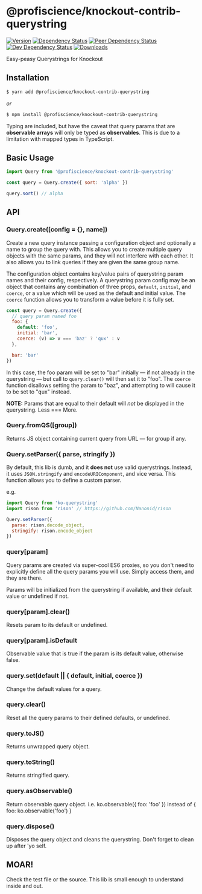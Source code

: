 # @profiscience/knockout-contrib-querystring

[![Version][npm-version-shield]][npm]
[![Dependency Status][david-dm-shield]][david-dm]
[![Peer Dependency Status][david-dm-peer-shield]][david-dm-peer]
[![Dev Dependency Status][david-dm-dev-shield]][david-dm-dev]
[![Downloads][npm-stats-shield]][npm-stats]

Easy-peasy Querystrings for Knockout

## Installation
```bash
$ yarn add @profiscience/knockout-contrib-querystring
```
_or_
```bash
$ npm install @profiscience/knockout-contrib-querystring
```

Typing are included, but have the caveat that query params that are **observable arrays**
will only be typed as **observables**. This is due to a limitation with mapped types in TypeScript.

## Basic Usage
```javascript
import Query from '@profiscience/knockout-contrib-querystring'

const query = Query.create({ sort: 'alpha' })

query.sort() // alpha
```

## API

### Query.create([config = {}, name])
Create a new query instance passing a configuration object and optionally a name to group
the query with. This allows you to create multiple query objects with the same params,
and they will not interfere with each other. It also allows you to link queries if they
are given the same group name.

The configuration object contains key/value pairs of querystring param names and
their config, respectively. A querystring param config may be an object that
contains any combination of three props, `default`, `initial`, and `coerce`, or
a value which will be used as the default and initial value. The `coerce` function
allows you to transform a value before it is fully set.

```javascript
const query = Query.create({
  // query param named foo
  foo: {
    default: 'foo',
    initial: 'bar',
    coerce: (v) => v === 'baz' ? 'qux' : v
  },

  bar: 'bar'
})
```

In this case, the foo param will be set to "bar" initially — if not already in
the querystring — but call to `query.clear()` will then set it to "foo". The `coerce`
function disallows setting the param to "baz", and attempting to will cause it
to be set to "qux" instead.

__NOTE:__ Params that are equal to their default will _not_ be displayed in the
querystring. Less === More.

### Query.fromQS([group])
Returns JS object containing current query from URL — for group if any.

### Query.setParser({ parse, stringify })
By default, this lib is dumb, and it **does not** use valid querystrings. Instead,
it uses `JSON.stringify` and `encodeURIComponent`, and vice versa. This function allows
you to define a custom parser.

e.g.

```javascript
import Query from 'ko-querystring'
import rison from 'rison' // https://github.com/Nanonid/rison

Query.setParser({
  parse: rison.decode_object,
  stringify: rison.encode_object
})
```

### query[param]
Query params are created via super-cool ES6 proxies, so you don't need to explicitly
define all the query params you will use. Simply access them, and they are there.

Params will be initialized from the querystring if available, and their default
value or undefined if not.

### query[param].clear()
Resets param to its default or undefined.

### query[param].isDefault
Observable value that is true if the param is its default value, otherwise false.

### query.set(default || { default, initial, coerce })
Change the default values for a query.

### query.clear()
Reset all the query params to their defined defaults, or undefined.

### query.toJS()
Returns unwrapped query object.

### query.toString()
Returns stringified query.

### query.asObservable()
Return observable query object.
i.e. ko.observable({ foo: 'foo' }) instead of { foo: ko.observable('foo') }

### query.dispose()
Disposes the query object and cleans the querystring. Don't forget to clean up after 'yo self.

## MOAR!

Check the test file or the source. This lib is small enough to understand inside
and out.

[david-dm]: https://david-dm.org/Profiscience/knockout-contrib?path=packages/querystring
[david-dm-shield]: https://david-dm.org/Profiscience/knockout-contrib/status.svg?path=packages/querystring

[david-dm-peer]: https://david-dm.org/Profiscience/knockout-contrib?path=packages/querystring&type=peer
[david-dm-peer-shield]: https://david-dm.org/Profiscience/knockout-contrib/peer-status.svg?path=packages/querystring

[david-dm-dev]: https://david-dm.org/Profiscience/knockout-contrib?path=packages/querystring&type=dev
[david-dm-dev-shield]: https://david-dm.org/Profiscience/knockout-contrib/dev-status.svg?path=packages/querystring

[npm]: https://www.npmjs.com/package/@profiscience/knockout-contrib-querystring
[npm-version-shield]: https://img.shields.io/npm/v/@profiscience/knockout-contrib-querystring.svg

[npm-stats]: http://npm-stat.com/charts.html?package=@profiscience/knockout-contrib-querystring&author=&from=&to=
[npm-stats-shield]: https://img.shields.io/npm/dt/@profiscience/knockout-contrib-querystring.svg?maxAge=2592000

[gitter]: https://gitter.im/Profiscience/ko-component-querystring
[gitter-shield]: https://img.shields.io/gitter/room/profiscience/ko-component-querystring.svg